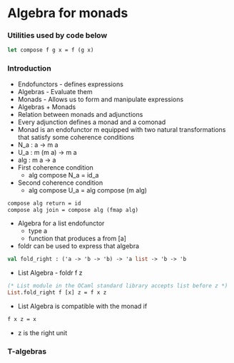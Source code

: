 # Algebra for monads
### Utilities used by code below
```ocaml
let compose f g x = f (g x)
```
### Introduction
- Endofunctors - defines expressions
- Algebras - Evaluate them
- Monads - Allows us to form and manipulate expressions
- Algebras + Monads
- Relation between monads and adjunctions
- Every adjunction defines a monad and a comonad
- Monad is an endofunctor m equipped with two natural transformations that satisfy some coherence conditions
- N_a : a -> m a
- U_a : m (m a) -> m a
- alg : m a -> a
- First coherence condition
  - alg compose N_a = id_a
- Second coherence condition
  - alg compose U_a = alg compose (m alg)
```OCaml
compose alg return = id
compose alg join = compose alg (fmap alg)
```
- Algebra for a list endofunctor
  - type a
  - function that produces a from [a]
- foldr can be used to express that algebra
```OCaml
val fold_right : ('a -> 'b -> 'b) -> 'a list -> 'b -> 'b
```
- List Algebra - foldr f z 
```OCaml
(* List module in the OCaml standard library accepts list before z *)
List.fold_right f [x] z = f x z
```
- List Algebra is compatible with the monad if
```OCaml
f x z = x
```
- z is the right unit
### T-algebras

